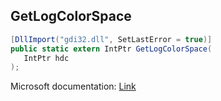 ## GetLogColorSpace

```csharp
[DllImport("gdi32.dll", SetLastError = true)]
public static extern IntPtr GetLogColorSpace(
   IntPtr hdc
);
```

Microsoft documentation: [Link](https://docs.microsoft.com/en-us/windows/win32/api/wingdi/nf-wingdi-getlogcolorspacea)
